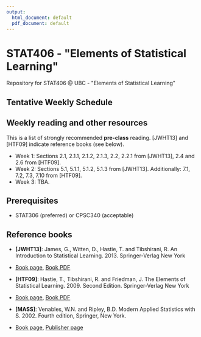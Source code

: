 ```yaml
---
output:
  html_document: default
  pdf_document: default
---
```

# STAT406 - "Elements of Statistical Learning"

Repository for STAT406 @ UBC - "Elements of Statistical Learning"

## Tentative Weekly Schedule

## Weekly reading and other resources

This is a list of strongly recommended **pre-class** reading. [JWHT13] and [HTF09] indicate reference books (see below). 

* Week 1: Sections 2.1, 2.1.1, 2.1.2, 2.1.3, 2.2, 2.2.1 from [JWHT13], 2.4 and 2.6 
	from [HTF09].
* Week 2: Sections 5.1, 5.1.1, 5.1.2, 5.1.3 from [JWHT13]. Additionally: 7.1, 7.2, 7.3, 7.10 from [HTF09].
* Week 3: TBA.
 
<!-- 
## Course Learning Objectives
# 
# ## Lecture Learning Objectives
# 1. Lecture 1
# 
# 	By the end of the lecture, students are expected to be able to: 
# 	- Distinguish between 
# 	- Explain the different
# 	- Describe the algorithms and explain their differences
# 	- Explain why these algorithms  
# 
# 3. Lecture 2
-->

## Prerequisites
* STAT306 (preferred) or CPSC340 (acceptable)

## Reference books
* **[JWHT13]**: James, G., Witten, D., Hastie, T. and Tibshirani, R. 
An Introduction to Statistical Learning. 2013. Springer-Verlag New York 
 - [Book page](http://www-bcf.usc.edu/~gareth/ISL/), [Book PDF](http://www-bcf.usc.edu/~gareth/ISL/ISLR%20Seventh%20Printing.pdf)
	
* **[HTF09]**: Hastie, T., Tibshirani, R. and Friedman, J. 
The Elements of Statistical Learning. 2009. Second Edition. Springer-Verlag New York
 - [Book page](http://web.stanford.edu/~hastie/ElemStatLearn), [Book PDF](https://web.stanford.edu/~hastie/ElemStatLearn/download.html)
	
* **[MASS]**: Venables, W.N. and Ripley, B.D. 
Modern Applied Statistics with S. 2002. Fourth edition, Springer, New York.
 - [Book page](https://www.stats.ox.ac.uk/pub/MASS4/), [Publisher page](http://link.springer.com/book/10.1007%2F978-0-387-21706-2)


